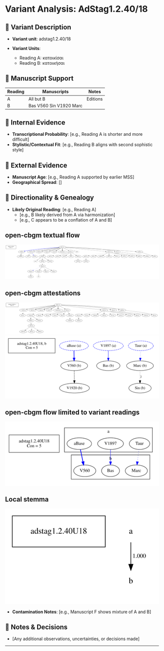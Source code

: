 # Variant Analysis: AdStag1.2.40/18

## 📌 Variant Description
- **Variant unit**: adstag1.2.40/18

- **Variant Units**: 
  - Reading A: κατοικίσαι
  - Reading B: κατοικήσαι


## 🧬 Manuscript Support
| Reading | Manuscripts | Notes |
|--------|-------------|-------|
| A      | All but B   | Editions |
| B      | Bas V560 Sin V1920 Marc |  |

## 🧠 Internal Evidence
- **Transcriptional Probability**: [e.g., Reading A is shorter and more difficult]
- **Stylistic/Contextual Fit**: [e.g., Reading B aligns with second sophistic style]

## 🧭 External Evidence
- **Manuscript Age**: [e.g., Reading A supported by earlier MSS]
- **Geographical Spread**: []

## 🔄 Directionality & Genealogy
- **Likely Original Reading**: [e.g., Reading A]
  - [e.g., B likely derived from A via harmonization]
  - [e.g., C appears to be a conflation of A and B]
## open-cbgm textual flow ##
![adstag1.2.40U18](flow/adstag1.2.40U18-textual-flow.svg "adstag1.2.40U18")
## open-cbgm attestations ##
![adstag1.2.40U18Ra](attestations/adstag1.2.40U18Ra-coherence-attestations.svg "adstag1.2.40U18Ra")
![adstag1.2.40U18Rb](attestations/adstag1.2.40U18Rb-coherence-attestations.svg "adstag1.2.40U18Rb")
## open-cbgm flow limited to variant readings ##
![adstag1.2.40U18](variants/adstag1.2.40U18-coherence-variants.svg "adstag1.2.40U18")
## Local stemma ##
![adstag1.2.40U18](local/adstag1.2.40U18-local-stemma.svg "adstag1.2.40U18")
- **Contamination Notes**: [e.g., Manuscript F shows mixture of A and B]

## 📝 Notes & Decisions
- [Any additional observations, uncertainties, or decisions made]

---